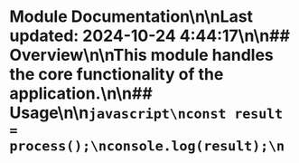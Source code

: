 # Module Documentation\n\nLast updated: 2024-10-24 4:44:17\n\n## Overview\n\nThis module handles the core functionality of the application.\n\n## Usage\n\n```javascript\nconst result = process();\nconsole.log(result);\n```
